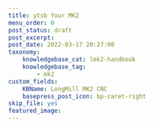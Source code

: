 ```yaml
---
title: ytsb Your MK2
menu_order: 0
post_status: draft
post_excerpt: 
post_date: 2022-03-17 20:27:00
taxonomy:
    knowledgebase_cat: lmk2-handbook
    knowledgebase_tag:
        - mk2
custom_fields:
    KBName: LongMill MK2 CNC
    basepress_post_icon: bp-caret-right
skip_file: yes
featured_image: 
---
```


